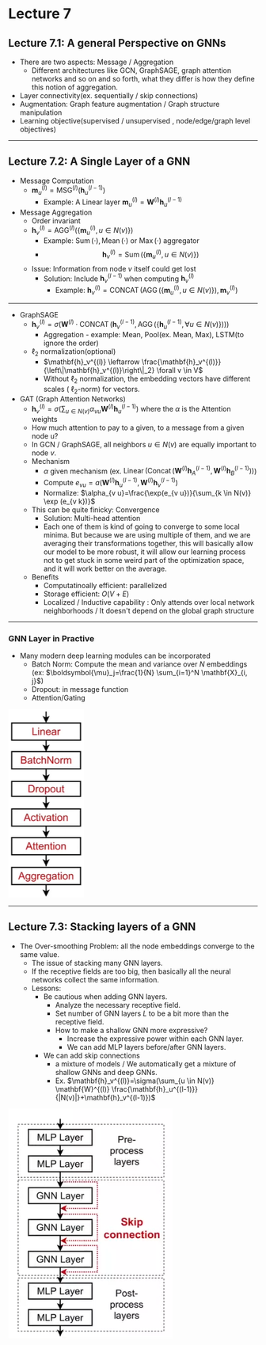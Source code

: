 # Lecture 7
## Lecture 7.1: A general Perspective on GNNs
* There are two aspects: Message / Aggregation  
  * Different architectures like GCN, GraphSAGE, graph attention networks and so on and so forth, what they differ is how they define this notion of aggregation.
* Layer connectivity(ex. sequentially / skip connections)
* Augmentation: Graph feature augmentation / Graph structure manipulation
* Learning objective(supervised / unsupervised , node/edge/graph level objectives)
---
## Lecture 7.2: A Single Layer of a GNN

* Message Computation
  * $\mathbf{m}_u^{(l)}=\operatorname{MSG}^{(l)}\left(\mathbf{h}_u^{(l-1)}\right)$
    * Example: A Linear layer $\mathbf{m}_u^{(l)}=\mathbf{W}^{(l)} \mathbf{h}_u^{(l-1)}$
* Message Aggregation
  * Order invariant
  * $\mathbf{h}_v^{(l)}=\mathrm{AGG}^{(l)}\left(\left\{\mathbf{m}_u^{(l)}, u \in N(v)\right\}\right)$
    * Example: $\operatorname{Sum}(\cdot), \operatorname{Mean}(\cdot)$ or $\operatorname{Max}(\cdot)$ aggregator
    * $$\mathbf{h}_v^{(l)}=\operatorname{Sum}\left(\left\{\mathbf{m}_u^{(l)}, u \in N(v)\right\}\right)$$
  * Issue: Information from node $v$ itself could get lost
    * Solution: Include $\mathbf{h}_v^{(l-1)}$ when computing $\mathbf{h}_v^{(l)}$
      * Example: $\mathbf{h}_v^{(l)}=\operatorname{CONCAT}\left(\operatorname{AGG}\left(\left\{\mathbf{m}_u^{(l)}, u \in N(v)\right\}\right), \mathbf{m}_v^{(l)}\right)$
      
---
* GraphSAGE
  * $\mathbf{h}_v^{(l)}=\sigma\left(\mathbf{W}^{(l)} \cdot \operatorname{CONCAT}\left(\mathbf{h}_v^{(l-1)}, \operatorname{AGG}\left(\left\{\mathbf{h}_u^{(l-1)}, \forall u \in N(v)\right\}\right)\right)\right)$
    * Aggregation - example: Mean, Pool(ex. Mean, Max), LSTM(to ignore the order)
  * $\ell_2$ normalization(optional)
    * $\mathbf{h}_v^{(l)} \leftarrow \frac{\mathbf{h}_v^{(l)}}{\left\|\mathbf{h}_v^{(l)}\right\|_2} \forall v \in V$
    * Without $\ell_2$ normalization, the embedding vectors have different scales ( $\ell_2$-norm) for vectors.
* GAT (Graph Attention Networks)
  * $\mathbf{h}_v^{(l)}=\sigma\left(\sum_{u \in N(v)} \alpha_{v u} \mathbf{W}^{(l)} \mathbf{h}_u^{(l-1)}\right)$ where the $\alpha$ is the Attention weights
  * How much attention to pay to a given, to a message from a given node u?
  * In GCN / GraphSAGE, all neighbors $u \in N(v)$ are equally important to node $v$.
  * Mechanism
    * $\alpha$ given mechanism (ex. $\operatorname{Linear}(\operatorname{Concat}(\mathbf{W}^{(l)} \mathbf{h}_A^{(l-1)}, \mathbf{W}^{(l)} \mathbf{h}_B^{(l-1)}))$)
    * Compute $e_{v u}=a(\mathbf{W}^{(l)} \mathbf{h}_u^{(l-1)}, \mathbf{W}^{(l)} \boldsymbol{h}_v^{(l-1)})$
    * Normalize: $\alpha_{v u}=\frac{\exp(e_{v u})}{\sum_{k \in N(v)} \exp (e_{v k})}$
  * This can be quite finicky: Convergence
    * Solution: Multi-head attention
    * Each one of them is kind of going to converge to some local minima. But because we are using multiple of them, and we are averaging their transformations together, this will basically allow our model to be more robust, it will allow our learning process not to get stuck in some weird part of the optimization space, and it will work better on the average.
  * Benefits
    * Computatinoally efficient: parallelized
    * Storage efficient: $O(V+E)$
    * Localized / Inductive capability : Only attends over local network neighborhoods / It doesn't depend on the global graph structure
---
### GNN Layer in Practive
* Many modern deep learning modules can be incorporated
  * Batch Norm: Compute the mean and variance over $N$ embeddings (ex: $\boldsymbol{\mu}_j=\frac{1}{N} \sum_{i=1}^N \mathbf{X}_{i, j}$)
  * Dropout: in message function
  * Attention/Gating

![image](src/cs224w_07_1.png)

---
## Lecture 7.3: Stacking layers of a GNN
* The Over-smoothing Problem: all the node embeddings converge to the same value.
  * The issue of stacking many GNN layers.
  * If the receptive fields are too big, then basically all the neural networks collect the same information.
  * Lessons:
    * Be cautious when adding GNN layers.
      * Analyze the necessary receptive field.
      * Set number of GNN layers $L$ to be a bit more than the receptive field.
      * How to make a shallow GNN more expressive?
        * Increase the expressive power within each GNN layer.
        * We can add MLP layers before/after GNN layers.
    * We can add skip connections
      * a mixture of models / We automatically get a mixture of shallow GNNs and deep GNNs.
      * Ex. $\mathbf{h}_v^{(l)}=\sigma(\sum_{u \in N(v)} \mathbf{W}^{(l)} \frac{\mathbf{h}_u^{(l-1)}}{|N(v)|}+\mathbf{h}_v^{(l-1)})$

![image](src/cs224w_07_2.png)
